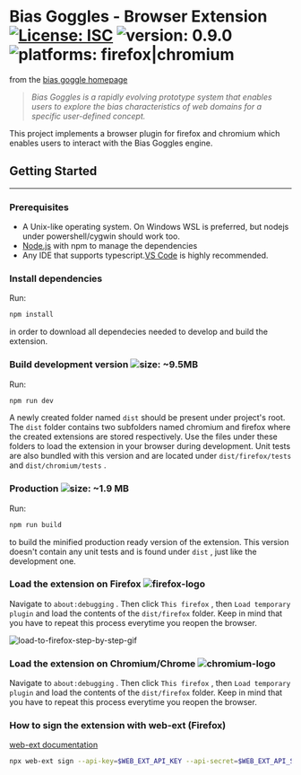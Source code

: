 # Bias Goggles - Browser Extension [![License: ISC](https://img.shields.io/badge/License-ISC-blue.svg)](https://opensource.org/licenses/ISC) ![version: 0.9.0](https://img.shields.io/badge/version-0.9.0-success) ![platforms: firefox|chromium](https://img.shields.io/badge/platform-firefox%20%7C%20chromium-lightgrey) 

from the [bias goggle homepage](http://pangaia.ics.forth.gr/bias-goggles/about.html)

> _Bias Goggles is a rapidly evolving prototype system that enables users to explore the bias characteristics of web domains for a specific user-defined concept._

This project implements a browser plugin for firefox and chromium which enables users to interact with the Bias Goggles engine.

## Getting Started

------

### Prerequisites

* A Unix-like operating system. On Windows WSL is preferred, but nodejs under powershell/cygwin should work too.
* [Node.js](https://nodejs.org/en/download/) with npm to manage the dependencies
* Any IDE that supports typescript.[VS Code](https://code.visualstudio.com/) is highly recommended.

### Install dependencies

Run: 

``` bash
npm install
```

in order to download all dependecies needed to develop and build the extension.

### Build development version ![size: ~9.5MB](https://img.shields.io/badge/size-~%209.5%20MB-informational)

Run:

``` bash
npm run dev
```

A newly created folder named `dist` should be present under project's root. The `dist` folder contains two subfolders named chromium and firefox where the created extensions are stored respectively. Use the files under these folders to load the extension in your browser during development. Unit tests are also bundled with this version and are located under `dist/firefox/tests` and `dist/chromium/tests` .

### Production ![size: ~1.9 MB](https://img.shields.io/badge/size-~%201.9%20MB-informational)

Run:

``` bash
npm run build
```

to build the minified production ready version of the extension. This version doesn't contain any unit tests and is found under `dist` , just like the development one.

### Load the extension on Firefox ![firefox-logo](https://raw.githubusercontent.com/alrra/browser-logos/master/src/firefox/firefox_24x24.png)

Navigate to `about:debugging` . Then click `This firefox` , then `Load temporary plugin` and load the contents of the `dist/firefox` folder. Keep in mind that you have to repeat this process everytime you reopen the browser.

![load-to-firefox-step-by-step-gif](https://kzef3q.am.files.1drv.com/y4mIP0RZYgEnvWT7bNwgWRYgHfb3H1Kpi-1nOBswrQ4TBFjiE7KvFEPB5bcju786Sm4B0jY6YANUYz2LpUOZ69MTMNOJVcaE7_lcXDEBVF5ZQGSiNfLNTXUdKB0KIA5bM3vkJOE-uyZ1CvEYPMqonEzh-CEkyYVda12t15nJhEOdb69_qMpcEwSAmn_vChfSnMxHUYLelLVjLpftb_NuGj9Lg/firefox-load.gif?psid=1)

### Load the extension on Chromium/Chrome ![chromium-logo](https://raw.githubusercontent.com/alrra/browser-logos/master/src/chromium/chromium_24x24.png)

Navigate to `about:debugging` . Then click `This firefox` , then `Load temporary plugin` and load the contents of the `dist/firefox` folder. Keep in mind that you have to repeat this process everytime you reopen the browser.

### How to sign the extension with web-ext (Firefox)

[web-ext documentation](https://extensionworkshop.com/documentation/develop/web-ext-command-reference/)

``` bash
npx web-ext sign --api-key=$WEB_EXT_API_KEY --api-secret=$WEB_EXT_API_SECRET
```

